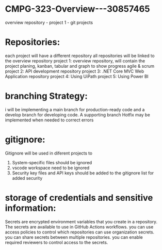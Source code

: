 # CMPG-323-Overview---30857465
overview repository - project 1 - git projects 
# Repositories:
each project will have a different repository
all repositories will be linked to the overview repository
project 1: overview repository, will contain the project planing, kanban, tabular and graph to show progress
            agile & scrum
project 2: API development repository 
project 3: .NET Core MVC Web Application repository
project 4: Using UiPath
project 5: Using Power BI

# branching Strategy:
i will be implementing a main branch for production-ready code and a develop branch for developing code.
A supporting branch Hotfix may be implemented when needed to correct errors 

# gitignore:
Gitignore will be used in diferent projects to 
1. System-specific files should be ignored
2. vscode workspace need to be ignored
3. Security key files and API keys should be added to the gitignore list for added security

# storage of credentials and sensitive information:
Secrets are encrypted environment variables that you create in a repository. The secrets are available to use in GitHub Actions workflows. you can use access policies to control which repositories can use organization secrets. you can share secrets between multiple repositories. you can enable required reviewers to control access to the secrets.



